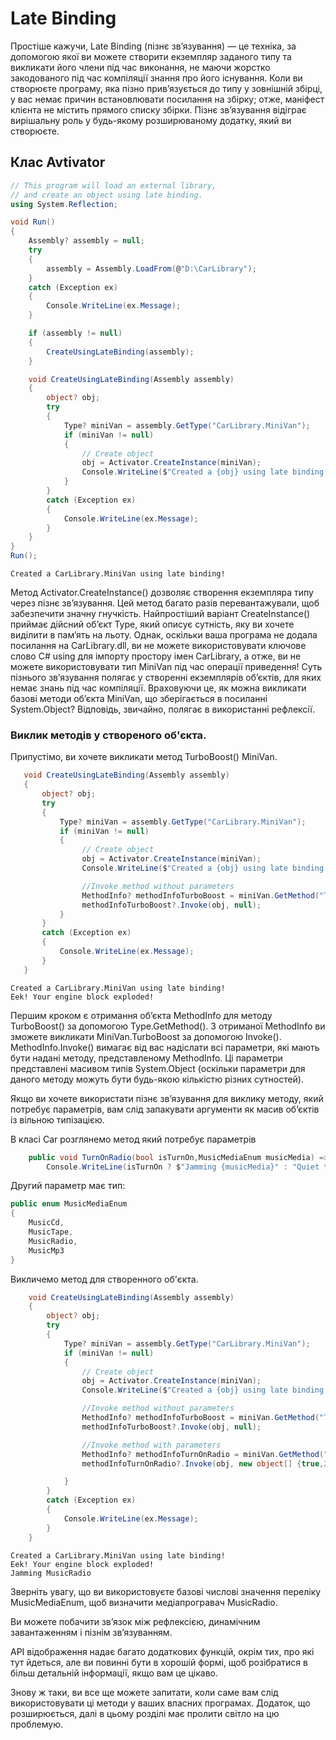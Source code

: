 # Late Binding

Простіше кажучи, Late Binding (пізнє зв’язування) — це техніка, за допомогою якої ви можете створити екземпляр заданого типу та викликати його члени під час виконання, не маючи жорстко закодованого під час компіляції знання про його існування.
Коли ви створюєте програму, яка пізно прив’язується до типу у зовнішній збірці, у вас немає причин встановлювати посилання на збірку; отже, маніфест клієнта не містить прямого списку збірки. Пізнє зв’язування відіграє вирішальну роль у будь-якому розширюваному додатку, який ви створюєте.

## Клас Avtivator

```cs
// This program will load an external library,
// and create an object using late binding.
using System.Reflection;

void Run()
{
    Assembly? assembly = null;
    try
    {
        assembly = Assembly.LoadFrom(@"D:\CarLibrary");
    }
    catch (Exception ex)
    {
        Console.WriteLine(ex.Message);
    }

    if (assembly != null)
    {
        CreateUsingLateBinding(assembly);
    }

    void CreateUsingLateBinding(Assembly assembly)
    {
        object? obj;
        try
        {
            Type? miniVan = assembly.GetType("CarLibrary.MiniVan");
            if (miniVan != null)
            {
                // Create object
                obj = Activator.CreateInstance(miniVan);
                Console.WriteLine($"Created a {obj} using late binding!");
            }
        }
        catch (Exception ex)
        {
            Console.WriteLine(ex.Message);
        }
    }
}
Run();
```
```
Created a CarLibrary.MiniVan using late binding!
```
Метод Activator.CreateInstance() дозволяє створення екземпляра типу через пізнє зв’язування. Цей метод багато разів перевантажували, щоб забезпечити значну гнучкість.
Найпростіший варіант CreateInstance() приймає дійсний об’єкт Type, який описує сутність, яку ви хочете виділити в пам’ять на льоту.
Однак, оскільки ваша програма не додала посилання на CarLibrary.dll, ви не можете використовувати ключове слово C# using для імпорту простору імен CarLibrary, а отже, ви не можете використовувати тип MiniVan під час операції приведення!
Cуть пізнього зв’язування полягає у створенні екземплярів об’єктів, для яких немає знань під час компіляції. Враховуючи це, як можна викликати базові методи об’єкта MiniVan, що зберігається в посиланні System.Object? Відповідь, звичайно, полягає в використанні рефлексії.

### Виклик методів у створеного об'єкта.

Припустімо, ви хочете викликати метод TurboBoost() MiniVan.

```cs
   void CreateUsingLateBinding(Assembly assembly)
   {
       object? obj;
       try
       {
           Type? miniVan = assembly.GetType("CarLibrary.MiniVan");
           if (miniVan != null)
           {
                // Create object
                obj = Activator.CreateInstance(miniVan);
                Console.WriteLine($"Created a {obj} using late binding!");

                //Invoke method without parameters
                MethodInfo? methodInfoTurboBoost = miniVan.GetMethod("TurboBoost");
                methodInfoTurboBoost?.Invoke(obj, null);
           }
       }
       catch (Exception ex)
       {
           Console.WriteLine(ex.Message);
       }
   }
```
```
Created a CarLibrary.MiniVan using late binding!
Eek! Your engine block exploded!
```
Першим кроком є отримання об’єкта MethodInfo для методу TurboBoost() за допомогою Type.GetMethod(). З отриманої MethodInfo ви зможете викликати MiniVan.TurboBoost за допомогою Invoke(). MethodInfo.Invoke() вимагає від вас надіслати всі параметри, які мають бути надані методу, представленому MethodInfo. Ці параметри представлені масивом типів System.Object (оскільки параметри для даного методу можуть бути будь-якою кількістю різних сутностей).

Якщо ви хочете використати пізнє зв’язування для виклику методу, який потребує параметрів, вам слід запакувати аргументи як масив об’єктів із вільною типізацією.

В класі Car розглянемо метод який потребує параметрів

```cs
    public void TurnOnRadio(bool isTurnOn,MusicMediaEnum musicMedia) => 
        Console.WriteLine(isTurnOn ? $"Jamming {musicMedia}" : "Quiet time..."); 
```
Другий параметр має тип:

```cs
public enum MusicMediaEnum
{
    MusicCd,
    MusicTape,
    MusicRadio,
    MusicMp3
}
```
Викличемо метод для створенного об'єкта.
```cs
    void CreateUsingLateBinding(Assembly assembly)
    {
        object? obj;
        try
        {
            Type? miniVan = assembly.GetType("CarLibrary.MiniVan");
            if (miniVan != null)
            {
                // Create object
                obj = Activator.CreateInstance(miniVan);
                Console.WriteLine($"Created a {obj} using late binding!");

                //Invoke method without parameters
                MethodInfo? methodInfoTurboBoost = miniVan.GetMethod("TurboBoost");
                methodInfoTurboBoost?.Invoke(obj, null);

                //Invoke method with parameters
                MethodInfo? methodInfoTurnOnRadio = miniVan.GetMethod("TurnOnRadio");
                methodInfoTurnOnRadio?.Invoke(obj, new object[] {true,2});

            }
        }
        catch (Exception ex)
        {
            Console.WriteLine(ex.Message);
        }
    }
```
```
Created a CarLibrary.MiniVan using late binding!
Eek! Your engine block exploded!
Jamming MusicRadio
```
Зверніть увагу, що ви використовуєте базові числові значення переліку MusicMediaEnum, щоб визначити медіапрогравач MusicRadio.

Ви можете побачити зв’язок між рефлексією, динамічним завантаженням і пізнім зв’язуванням.

API відображення надає багато додаткових функцій, окрім тих, про які тут йдеться, але ви повинні бути в хорошій формі, щоб розібратися в більш детальній інформації, якщо вам це цікаво.

Знову ж таки, ви все ще можете запитати, коли саме вам слід використовувати ці методи у ваших власних програмах. Додаток, що розширюється, далі в цьому розділі має пролити світло на цю проблемую.